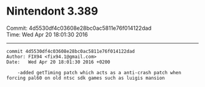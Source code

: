 # Nintendont 3.389
Commit: 4d5530df4c03608e28bc0ac5811e76f014122dad  
Time: Wed Apr 20 18:01:30 2016   

-----

```
commit 4d5530df4c03608e28bc0ac5811e76f014122dad
Author: FIX94 <fix94.1@gmail.com>
Date:   Wed Apr 20 18:01:30 2016 +0200

    -added getTiming patch which acts as a anti-crash patch when forcing pal60 on old ntsc sdk games such as luigis mansion
```
